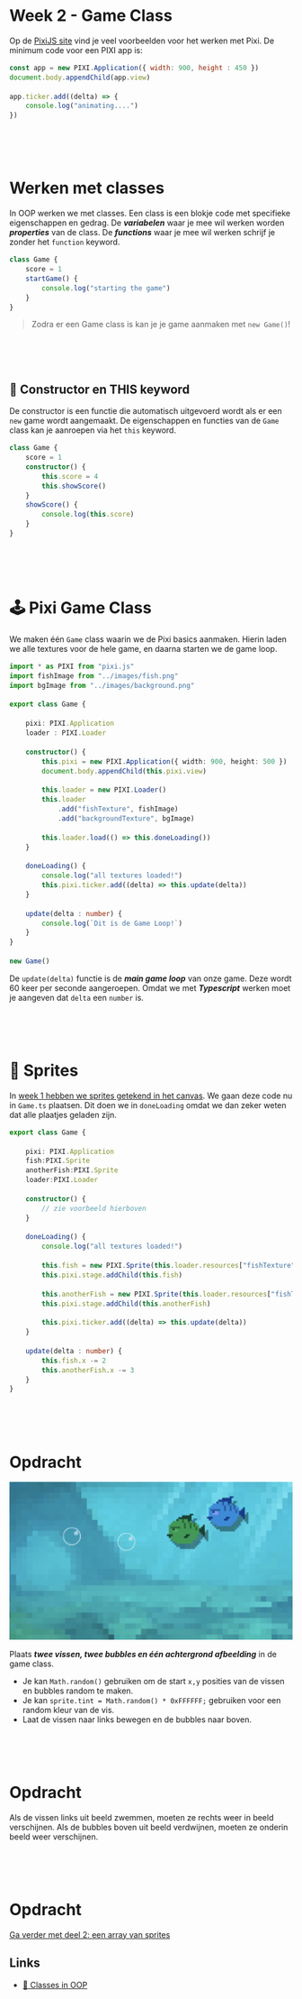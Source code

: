 # Week 2 - Game Class

Op de [PixiJS site](https://pixijs.io/examples/) vind je veel voorbeelden voor het werken met Pixi. De minimum code voor een PIXI app is:

```javascript
const app = new PIXI.Application({ width: 900, height : 450 })
document.body.appendChild(app.view)

app.ticker.add((delta) => {
    console.log("animating....")
})
```
<br>
<br>
<br>

# Werken met classes

In OOP werken we met classes. Een class is een blokje code met specifieke eigenschappen en gedrag. De ***variabelen*** waar je mee wil werken worden ***properties*** van de class. De ***functions*** waar je mee wil werken schrijf je zonder het `function` keyword.

```typescript
class Game {
    score = 1
    startGame() {
        console.log("starting the game")
    }
}
```
> Zodra er een Game class is kan je je game aanmaken met `new Game()`!

<br>
<br>
<br>

## 🤔 Constructor en THIS keyword

De constructor is een functie die automatisch uitgevoerd wordt als er een `new` game wordt aangemaakt. De eigenschappen en functies van de `Game` class kan je aanroepen via het `this` keyword.

```typescript
class Game {
    score = 1
    constructor() {
        this.score = 4
        this.showScore()
    }
    showScore() {
        console.log(this.score)
    }
}
```


<br>
<br>
<br>

# 🕹 Pixi Game Class

We maken één `Game` class waarin we de Pixi basics aanmaken. Hierin laden we alle textures voor de hele game, en daarna starten we de game loop.

```typescript
import * as PIXI from "pixi.js"
import fishImage from "../images/fish.png"
import bgImage from "../images/background.png"

export class Game {

    pixi: PIXI.Application
    loader : PIXI.Loader

    constructor() {
        this.pixi = new PIXI.Application({ width: 900, height: 500 })
        document.body.appendChild(this.pixi.view)

        this.loader = new PIXI.Loader()
        this.loader
            .add("fishTexture", fishImage)
            .add("backgroundTexture", bgImage)

        this.loader.load(() => this.doneLoading())
    }

    doneLoading() {
        console.log("all textures loaded!")
        this.pixi.ticker.add((delta) => this.update(delta))
    }

    update(delta : number) {
        console.log(`Dit is de Game Loop!`)
    }
}

new Game()
```
De `update(delta)` functie is de ***main game loop*** van onze game. Deze wordt 60 keer per seconde aangeroepen. Omdat we met ***Typescript*** werken moet je aangeven dat `delta` een `number` is.

<br>
<br>
<br>

# 🐠 Sprites  

In [week 1 hebben we sprites getekend in het canvas](../week1/week1-pixi.md). We gaan deze code nu in `Game.ts` plaatsen. Dit doen we in `doneLoading` omdat we dan zeker weten dat alle plaatjes geladen zijn.

```typescript
export class Game {

    pixi: PIXI.Application
    fish:PIXI.Sprite
    anotherFish:PIXI.Sprite
    loader:PIXI.Loader

    constructor() {
        // zie voorbeeld hierboven
    }

    doneLoading() {
        console.log("all textures loaded!")

        this.fish = new PIXI.Sprite(this.loader.resources["fishTexture"].texture!)
        this.pixi.stage.addChild(this.fish)

        this.anotherFish = new PIXI.Sprite(this.loader.resources["fishTexture"].texture!)
        this.pixi.stage.addChild(this.anotherFish)

        this.pixi.ticker.add((delta) => this.update(delta))
    }

    update(delta : number) {
        this.fish.x -= 2
        this.anotherFish.x -= 3
    }
}
```
<Br>
<br>
<br>

# Opdracht

![two](../week1/twofishes.png)

Plaats ***twee vissen, twee bubbles en één achtergrond afbeelding*** in de game class. 

- Je kan `Math.random()` gebruiken om de start `x,y` posities van de vissen en bubbles random te maken.
- Je kan `sprite.tint = Math.random() * 0xFFFFFF;` gebruiken voor een random kleur van de vis.
- Laat de vissen naar links bewegen en de bubbles naar boven.

<Br>
<br>
<br>

# Opdracht

Als de vissen links uit beeld zwemmen, moeten ze rechts weer in beeld verschijnen. Als de bubbles boven uit beeld verdwijnen, moeten ze onderin beeld weer verschijnen.

<br>
<br>
<br>

# Opdracht

[Ga verder met deel 2: een array van sprites](./week2-pixi-sprites.md)

## Links

- [:movie_camera: Classes in OOP](https://youtu.be/TcYRLGJQgMI)